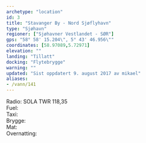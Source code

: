 ```yaml
---
archetype: "location"
id: 3
title: "Stavanger By - Nord Sjøflyhavn"
type: "Sjøhavn"
regioner: ["Sjøhavner Vestlandet - SØR"]
gps: "58° 58' 15.204\", 5° 43' 46.956\""
coordinates: [58.97089,5.72971]
elevation: ""
landing: "Tillatt"
docking: "Flytebrygge"
warning: ""
updated: "Sist oppdatert 9. august 2017 av mikael"
aliases:
- /vann/141
---
```


Radio:  SOLA TWR 118,35\
Fuel:\
Taxi:\
Brygge:\
Mat:\
Overnatting:

